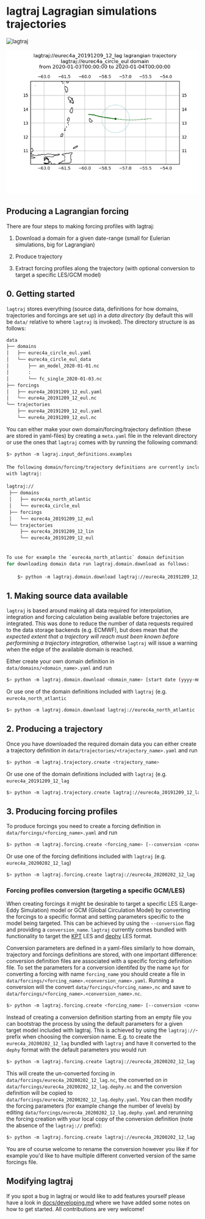 # lagtraj Lagragian simulations trajectories

![lagtraj](https://github.com/EUREC4A-UK/lagtraj/workflows/lagtraj/badge.svg)

![trajectory example](docs/eurec4a_20191209_12_lag.png)


## Producing a Lagrangian forcing

There are four steps to making forcing profiles with lagtraj:

1. Download a domain for a given date-range (small for Eulerian simulations,
big for Lagrangian)

2. Produce trajectory

3. Extract forcing profiles along the trajectory (with optional conversion to
   target a specific LES/GCM model)

## 0. Getting started

`lagtraj` stores everything (source data, definitions for how domains,
trajectories and forcings are set up) in a *data directory* (by default this
will be `data/` relative to where `lagtraj` is invoked). The directory
structure is as follows:

```bash
data
├── domains
│   ├── eurec4a_circle_eul.yaml
│   └── eurec4a_circle_eul_data
│       ├── an_model_2020-01-01.nc
│       :
│       └── fc_single_2020-01-03.nc
├── forcings
│   ├── eure4a_20191209_12_eul.yaml
│   └── eure4a_20191209_12_eul.nc
└── trajectories
    ├── eure4a_20191209_12_eul.yaml
    └── eure4a_20191209_12_eul.nc
```

You can either make your own domain/forcing/trajectory definition (these are
stored in yaml-files) by creating a `meta.yaml` file in the relevant directory
or use the ones that `lagtraj` comes with by running the following command:

```bash
$> python -m lagraj.input_definitions.examples

The following domain/forcing/trajectory definitions are currently included
with lagtraj:

lagtraj://
 ├── domains
 │   ├── eurec4a_north_atlantic
 │   └── eurec4a_circle_eul
 ├── forcings
 │   └── eurec4a_20191209_12_eul
 └── trajectories
     ├── eurec4a_20191209_12_lin
     └── eurec4a_20191209_12_eul


To use for example the `eurec4a_north_atlantic` domain definition
for downloading domain data run lagtraj.domain.download as follows:

    $> python -m lagtraj.domain.download lagtraj://eurec4a_20191209_12_eul 2020/01/01 2020/01/08
```

## 1. Making source data available

`lagtraj` is based around making all data required for interpolation,
integration and forcing calculation being available before trajectories are
integrated. This was done to reduce the number of data requests required to the
data storage backends (e.g. ECMWF), but does mean that *the expected extent
that a trajectory will reach must been known before performining a trajectory
integration*, otherwise `lagtraj` will issue a warning when the edge of the
available domain is reached.

Either create your own domain definition in `data/domains/<domain_name>.yaml` and run

```bash
$> python -m lagtraj.domain.download <domain_name> [start date (yyyy-mm-dd)] [end date (yyyy-mm-dd)]
```

Or use one of the domain definitions included with `lagtraj` (e.g.
`eurec4a_north_atlantic`


```bash
$> python -m lagtraj.domain.download lagtraj://eurec4a_north_atlantic [start date (yyyy-mm-dd)] [end date (yyyy-mm-dd)]
```


## 2. Producing a trajectory

Once you have downloaded the required domain data you can either create
a trajectory definition in `data/trajectories/<trajectory_name>.yaml` and run

```bash
$> python -m lagtraj.trajectory.create <trajectory_name>
```

Or use one of the domain definitions included with `lagtraj` (e.g.
`eurec4a_20191209_12_lag`


```bash
$> python -m lagtraj.trajectory.create lagtraj://eurec4a_20191209_12_lag
```

## 3. Producing forcing profiles

To produce forcings you need to create a forcing definition in
`data/forcings/<forcing_name>.yaml` and run

```bash
$> python -m lagtraj.forcing.create <forcing_name> [--conversion <conversion_name>]
```

Or use one of the forcing definitions included with `lagtraj` (e.g.
`eurec4a_20200202_12_lag`)

```bash
$> python -m lagtraj.forcing.create lagtraj://eurec4a_20200202_12_lag [--conversion <conversion_name>]
```

### Forcing profiles conversion (targeting a specific GCM/LES)

When creating forcings it might be desirable to target a specific LES
(Large-Eddy Simulation) model or GCM (Global Circulation Model) by
converting the forcings to a specific format and setting parameters
specific to the model being targeted. This can be achieved by using the
`--conversion` flag and providing a `conversion_name`. `lagtraj` currently
comes bundled with functionality to target the
[KPT](https://www.lmd.jussieu.fr/~mpllmd/dephy2_forcages_communs/KPT_documentation.pdf)
LES and
[dephy](https://docs.google.com/document/d/118xP04jB9HO7Y2LqWk3HZpZ9n3CFujgzimLI7Ug8vO4)
LES format.

Conversion parameters are defined in a yaml-files similarly to how domain,
trajectory and forcings definitions are stored, with one important difference:
conversion definition files are associated with a specific forcing definition
file. To set the parameters for a conversion identifed by the name `kpt` for
converting a forcing with name `forcing_name` you should create a file in
`data/forcings/<forcing_name>.<conversion_name>.yaml`. Running a conversion
will the convert `data/forcings/<forcing_name>,nc` and save to
`data/forcings/<forcing_name>.<conversion_name>.nc`.

```bash
$> python -m lagtraj.forcing.create <forcing_name> [--conversion <conversion_name>]
```

Instead of creating a conversion definition starting from an empty file you can
bootstrap the process by using the default parameters for a given target model
included with lagtraj. This is achieved by using the `lagtraj://`-prefix when
choosing the conversion name. E.g. to create the `eurec4a_20200202_12_lag`
bundled with `lagtraj` and have it converted to the `dephy` format with the
default parameters you would run

```bash
$> python -m lagtraj.forcing.create lagtraj://eurec4a_20200202_12_lag --conversion lagtraj://dephy
```

This will create the un-converted forcing in
`data/forcings/eurec4a_20200202_12_lag.nc`, the converted on in
`data/forcings/eurec4a_20200202_12_lag.dephy.nc` and the conversion definition
will be copied to `data/forcings/eurec4a_20200202_12_lag.dephy.yaml`. You can
then modify the forcing parameters (for example change the number of levels) by
editing `data/forcings/eurec4a_20200202_12_lag.dephy.yaml` and rerunning the
forcing creation with your local copy of the conversion definition (note the
absence of the `lagtraj://` prefix):

```bash
$> python -m lagtraj.forcing.create lagtraj://eurec4a_20200202_12_lag --conversion dephy
```

You are of course welcome to rename the conversion however you like if for
example you'd like to have multiple different converted version of the same
forcings file.


## Modifying lagtraj

If you spot a bug in lagtraj or would like to add features yourself please have
a look in [docs/developing.md](docs/developing.md) where we have added some
notes on how to get started. All contributions are very welcome!
